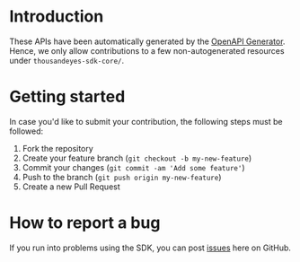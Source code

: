 # Introduction

These APIs have been automatically generated by the [OpenAPI Generator](https://openapi-generator.tech/).
Hence, we only allow contributions to a few non-autogenerated resources under `thousandeyes-sdk-core/`.

# Getting started

In case you'd like to submit your contribution, the following steps must be followed:

1. Fork the repository
2. Create your feature branch (`git checkout -b my-new-feature`)
3. Commit your changes (`git commit -am 'Add some feature'`)
4. Push to the branch (`git push origin my-new-feature`)
5. Create a new Pull Request

# How to report a bug

If you run into problems using the SDK, you can post [issues](https://github.com/thousandeyes/thousandeyes-sdk-python/issues) here on GitHub.